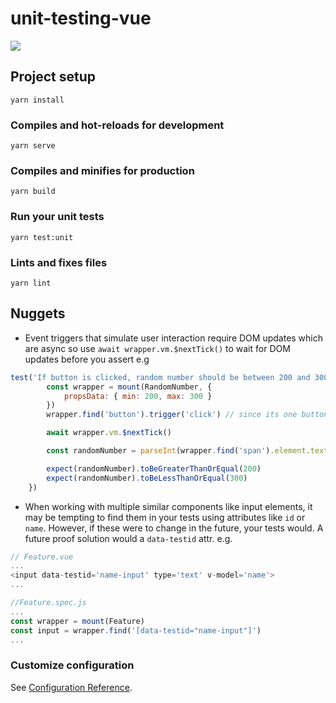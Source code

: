 # unit-testing-vue

![](https://github.com/phalbert/unit-testing-vue/workflows/CI/badge.svg)

## Project setup
```
yarn install
```

### Compiles and hot-reloads for development
```
yarn serve
```

### Compiles and minifies for production
```
yarn build
```

### Run your unit tests
```
yarn test:unit
```

### Lints and fixes files
```
yarn lint
```
## Nuggets

- Event triggers that simulate user interaction require DOM updates which are async so use `await wrapper.vm.$nextTick()` to wait for DOM updates before you assert e.g
```javascript
test('If button is clicked, random number should be between 200 and 300', async () => {
        const wrapper = mount(RandomNumber, {
            propsData: { min: 200, max: 300 }
        })
        wrapper.find('button').trigger('click') // since its one button, find by element

        await wrapper.vm.$nextTick()

        const randomNumber = parseInt(wrapper.find('span').element.textContent)

        expect(randomNumber).toBeGreaterThanOrEqual(200)
        expect(randomNumber).toBeLessThanOrEqual(300)
    })
```

- When working with multiple similar components like input elements, it may be tempting to find them in your tests using attributes like `id` or `name`. However, if these were to change in the future, your tests would. A future proof solution would a `data-testid` attr. e.g.

```javascript
// Feature.vue
...
<input data-testid='name-input' type='text' v-model='name'>
...

//Feature.spec.js
...
const wrapper = mount(Feature)
const input = wrapper.find('[data-testid="name-input"]')
...
```


### Customize configuration
See [Configuration Reference](https://cli.vuejs.org/config/).
